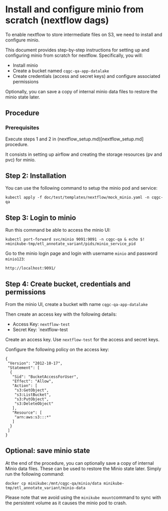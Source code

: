 # Install and configure minio from scratch (nextflow dags)

To enable nextflow to store intermediate files on S3, we need to install and configure minio.

This document provides step-by-step instructions for setting up and configuring minio from scratch for nextflow. Specifically, you will:
- Install minio
- Create a bucket named `cqgc-qa-app-datalake`
- Create credentials (access and secret keys) and configure associated permissions

Optionally, you can save a copy of internal minio data files to restore the minio state later.


## Procedure ##

### Prerequisites

Execute steps 1 and 2 in (nextflow_setup.md)[nextflow_setup.md] procedure.

It consists in setting up airflow and creating the storage resources (pv and pvc) for minio.


## Step 2: Installation

You can use the following command to setup the minio pod and service:

```
kubectl apply -f doc/test/templates/nextflow/mock_minio.yaml -n cqgc-qa
```

## Step 3: Login to minio

Run this command be able to access the minio UI:

```
kubectl port-forward svc/minio 9091:9091 -n cqgc-qa & echo $! >minikube-tmp/etl_annotate_variant/pids/minio_service_pid
```


Go to the minio login page and login with username `minio` and password `minio123`:

```
http://localhost:9091/

```

## Step 4: Create bucket, credentials and permissions

From the minio UI, create a bucket with name `cqgc-qa-app-datalake`

Then create an access key with the following details:
 - Access Key: `nextflow-test`
 - Secret Key: `nextflow-test

Create an access key. Use `nextflow-test` for the access and secret keys. 

Configure the following policy on the access key:

```
{
 "Version": "2012-10-17",
 "Statement": [
  {
   "Sid": "BucketAccessForUser",
   "Effect": "Allow",
   "Action": [
    "s3:GetObject",
    "s3:ListBucket",
    "s3:PutObject",
    "s3:DeleteObject"
   ],
   "Resource": [
    "arn:aws:s3:::*"
   ]
  }
 ]
}
```

## Optional: save minio state


At the end of the procedure, you can optionally save a copy of internal Minio data files. These can be used to restore the Minio state later.
Simply run the following command:

```
docker cp minikube:/mnt/cqgc-qa/minio/data minikube-tmp/etl_annotate_variant/minio-data
```

Please note that we avoid using the `minikube mount`command to sync with the persistent volume as it causes the minio pod to crash.